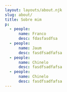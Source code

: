```yaml
---
layout: layouts/about.njk
slug: about/
title: Sobre mim
p:
  - people: 
      name: Franco
      desc: fdasfasdfsa
  - people: 
      name: Jaum 
      desc: fasdfsadfafsa
  - people: 
      name: Chinelo 
      desc: fasdfsadfafsa
  - people: 
      name: Chinelo 
      desc: fasdfsadfafsa            
---
```


